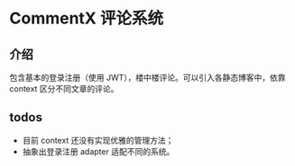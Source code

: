 # CommentX 评论系统

## 介绍

包含基本的登录注册（使用 JWT），楼中楼评论。可以引入各静态博客中，依靠 context 区分不同文章的评论。

## todos

- 目前 context 还没有实现优雅的管理方法；
- 抽象出登录注册 adapter 适配不同的系统。